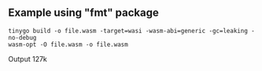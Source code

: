 ## Example using "fmt" package

```
tinygo build -o file.wasm -target=wasi -wasm-abi=generic -gc=leaking -no-debug
wasm-opt -O file.wasm -o file.wasm
```

Output 127k
